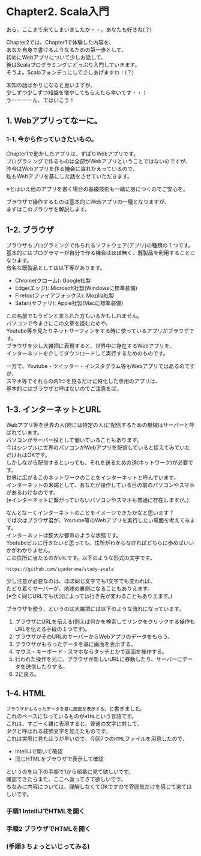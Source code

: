 # Chapter2. Scala入門

あら。ここまで来てしまいましたか・・。あなたも好きね(？)

Chapter2では、Chapter1で体験した内容を、  
あなた自身で書けるようなるための第一歩として、  
初めにWebアプリについて少しお話して、  
後はScalaプログラミングにどっぷり入門していきます。  
そうよ。Scalaフォンデュにしてさしあげますわ！(？)

未知の話ばかりになると思いますが、  
少しずつ少しずつ知識を増やしてもらえたら幸いです・・！  
うーーーーん、ではいこう！

## 1. Webアプリってなーに。

### 1-1. 今から作っていきたいもの。

Chapter1で動かしたアプリは、ずばりWebアプリです。  
プログラミングで作るものは全部がWebアプリということではないのですが、  
昨今はWebアプリを作る機会に溢れかえっているので、  
私もWebアプリを基にした話をさせていただきます。  

※とはいえ他のアプリを書く場合の基礎技術も一緒に身につくのでご安心を。

ブラウザで操作するものは基本的にWebアプリの一種となりますが、  
まずはこのブラウザを解説します。

## 1-2. ブラウザ

ブラウザもプログラミングで作られるソフトウェア(アプリ)の種類の１つです。  
基本的にはプログラマーが自分で作る機会はほぼ無く、既製品を利用することになります。  
有名な既製品としては以下等があります。

* Chrome(クローム): Google社製
* Edge(エッジ): Microsoft社製(Windowsに標準装備)
* Firefox(ファイアフォックス): Mozilla社製
* Safari(サファリ): Apple社製(Macに標準装備)

この名前でもうピンと来られた方もいるかもしれません。  
パソコンで今まさにこの文章を読むためや、  
Youtube等を見たりネットサーフィンをする時に使っているアプリがブラウザです。  
ブラウザを少し大雑把に表現すると、世界中に存在するWebアプリを、  
インターネットを介してダウンロードして実行するためのものです。  

一方で、Youtube・ツイッター・インスタグラム等もWebアプリではあるのですが、  
スマホ等でそれらの内1つを見るだけに特化した専用のアプリは、  
基本的にはブラウザと呼ばないのでご注意をば。

## 1-3. インターネットとURL

Webアプリ等を世界の人(時には特定の人)に配信するための機械はサーバーと呼ばれています。  
パソコンがサーバー役として働いていることもあります。  
今はシンプルに世界のパソコンがWebアプリを配信していると捉えてみていただければOKです。  
しかしながら配信するといっても、それを送るための道(ネットワーク)が必要です。  
世界に広がるこのネットワークのことをインターネットと呼んでいます。  
インターネットの末端として、あなたが操作している目の前のパソコンやスマホがあるわけなのです。  
(※インターネットに繋がっていないパソコンやスマホも普通に存在しますが。)

なんとなーくインターネットのことをイメージできたかなと思います？  
では次はブラウザ君が、Youtube等のWebアプリを実行したい場面を考えてみます。  
インターネットは膨大な都市のような状態です。  
Youtubeビルに行きたいと思っても、住所がわからなければどちらに歩めばいいかがわかりません。  
この住所に当たるのが`URL`です。以下のような形式の文字です。

```
https://github.com/igadaruma/study-scala
```

少し注意が必要なのは、ほぼ同じ文字でも1文字でも変われば、  
たどり着くサーバーが、地球の裏側になることもありえます。  
(※全く同じURLでも状況によっては行き先が変わることもありえます。)  

ブラウザを使う、というのは大雑把には以下のような流れになっています。

1. ブラウザにURLを伝える(例えば何かを検索してリンクをクリックする操作もURLを伝える手段の１つです)。
2. ブラウザがそのURLのサーバーからWebアプリのデータをもらう。
3. ブラウザがもらったデータを基に画面を表示する。
4. マウス・キーボード・スマホならタッチとかで画面を操作する。
5. 行われた操作を元に、ブラウザが新しいURLに移動したり、サーバーにデータを送信したりする。
6. 2に戻る。

## 1-4. HTML

`ブラウザがもらったデータを基に画面を表示する。`と書きました。  
これのベースになっているものが`HTML`という言語です。  
これは、すごーく雑に表現すると、普通の文字に対して、  
タグと呼ばれる装飾文字を加えたものです。  
これは実際に見たほうが早いので、今回7つの`HTML`ファイルを用意したので、  

* IntelliJで開いて確認
* 同じHTMLをブラウザで表示して確認

というのを以下の手順で1から順番に見て欲しいです。  
確認できたらまた、ここへ返ってきて欲しいです。  
ちなみに内容については、理解しなくてOKですので雰囲気だけを感じて来てほしいです。

### 手順1 IntelliJでHTMLを開く



### 手順2 ブラウザでHTMLを開く


### (手順3 ちょっといじってみる) 

